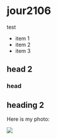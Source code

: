 # jour2106

test

* item 1
* item 2
* item 3

## head 2

### head 

## heading 2

Here is my photo:

![](https://www.google.com/images/branding/googlelogo/2x/googlelogo_color_272x92dp.png)
